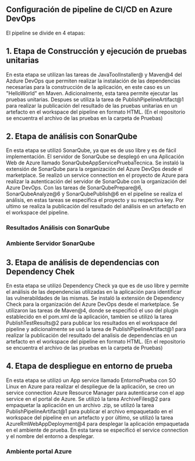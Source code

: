 ## **Configuración de pipeline de CI/CD en Azure DevOps**
El pipeline se divide en 4 etapas: 
## **1. Etapa de Construcción y ejecución de pruebas unitarias**
En esta etapa se utilizan las tareas de JavaToolInstaller@ y Maven@4 del Azdure DevOps que permiten realizar la instalación de las dependencias necesarias para la construcción de la aplicación, en este caso es un "HelloWorld" en Maven. Adicionalmente, esta tarea permite ejecutar las pruebas unitarias. Despues se utiliza la tarea de PublishPipelineArtifact@1 para realizar la publicación del resultado de las pruebas unitarias en un artefacto en el workspace del pipeline en formato HTML. (En el repositorio se encuentra el archivo de las pruebas en la carpeta de Pruebas)

## **2. Etapa de análisis con SonarQube**
En esta etapa se utilizó SonarQube, ya que es de uso libre y es de fácil implementación. El servidor de SonarQube se desplegó en una Aplicación Web de Azure llamado SonarQubeAppServicePruebaTecnica. Se instaló la extensión de SonarQube para la organización del Azure DevOps desde el marketplace. Se realizó un service connection en el proyecto de Azure para realizar la autenticación del servidor de SonarQube con la organización del Azure DevOps. Con las tareas de SonarQubePrepare@6, SonarQubeAnalyze@6 y SonarQubePublish@6 en el pipeline se realiza el análisis, en estas tareas se especifica el proyecto y su respectiva key. Por ultimo se realiza la publicación del resultado del análisis en un artefacto en el workspace del pipeline.
### Resultados Análisis con SonarQube

### Ambiente Servidor SonarQube
## **3. Etapa de análisis de dependencias con Dependency Chek**
En esta etapa se utilizó Dependency Check ya que es de uso libre y permite el análisis de las dependencias utilizadas en la aplicación para identificar las vulnerabildades de las mismas. Se instaló la extensión de Dependency Check para la organización del Azure DevOps desde el marketplace. Se utilizaron las tareas de Maven@4, donde se especificó el uso del plugin establecido en el pom.xml de la aplicación, tambien se utilizó la tarea PublishTestResults@2 para publicar los resultados en el workspace del pipeline y adicionalmente se usó la tarea de PublishPipelineArtifact@1 para realizar la publicación del resultado del analisis de dependencias en un artefacto en el workspace del pipeline en formato HTML. (En el repositorio se encuentra el archivo de las pruebas en la carpeta de Pruebas)


## **4. Etapa de despliegue en entorno de prueba**
En esta etapa se utilizó un App service llamado EntornoPrueba con SO Linux en Azure para realizar el despliegue de la aplicación, se creo un service connection Azure Resource Manager para autenticarse con el app service en el portal de Azure. Se utilizó la tarea ArchiveFiles@2 para empaquetar la aplicación en un archivo .zip, se utilizó la tarea PublishPipelineArtifact@1 para publicar el archivo empaquetado en el workspace del pipeline en un artefacto y por último, se utilizó la tarea AzureRmWebAppDeployment@4 para desplegar la aplicación empaquetada en el ambiente de prueba. En esta tarea se especificó el service connection y el nombre del entorno a desplegar.
### Ambiente portal Azure
 
